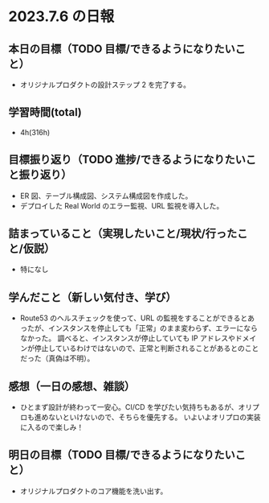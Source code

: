 # 2023.7.6 の日報

## 本日の目標（TODO 目標/できるようになりたいこと）

- オリジナルプロダクトの設計ステップ 2 を完了する。

## 学習時間(total)

- 4h(316h)

## 目標振り返り（TODO 進捗/できるようになりたいこと振り返り）

- ER 図、テーブル構成図、システム構成図を作成した。
- デプロイした Real World のエラー監視、URL 監視を導入した。

## 詰まっていること（実現したいこと/現状/行ったこと/仮説）

- 特になし

## 学んだこと（新しい気付き、学び）

- Route53 のヘルスチェックを使って、URL の監視をすることができるとあったが、インスタンスを停止しても「正常」のまま変わらず、エラーにならなかった。
  調べると、インスタンスが停止していても IP アドレスやドメインが停止しているわけではないので、正常と判断されることがあるとのことだった（真偽は不明）。

## 感想（一日の感想、雑談）

- ひとまず設計が終わって一安心。CI/CD を学びたい気持ちもあるが、オリプロも進めないといけないので、そちらを優先する。
  いよいよオリプロの実装に入るので楽しみ！

## 明日の目標（TODO 目標/できるようになりたいこと）

- オリジナルプロダクトのコア機能を洗い出す。
